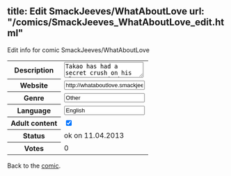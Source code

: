 title: Edit SmackJeeves/WhatAboutLove
url: "/comics/SmackJeeves_WhatAboutLove_edit.html"
---
Edit info for comic SmackJeeves/WhatAboutLove

<form name="comic" action="http://gaepostmail.appengine.com/comic" name="post">
<table class="comicinfo">
<tr>
<th>Description</th><td><textarea name="description">Takao has had a secret crush on his classmate, Hisoka, since he first entered high school. Now it's Takao's last year and he figures it's now or never so he does the crazy thing and confesses. Much to his surprise, Hisoka agrees to be his boyfriend. Takao is in pure bliss... until he realizes Hisoka has different aims. While Takao wants an actual relationship all Hisoka seems to be interested in is, well, physical stuff. So now Takao has to figure out a way to make Hisoka see him in a different way, but that's not easy since other men (realizing Hisoka goes that way) have taken an interest. Can Takao fend off potential rivals and get the guy he loves to love him back while facing all the other drama that comes with high school? Probably not, but that won't stop him from trying! Warning: - This is a Yaoi comic. I think that should be self-explanatory, but that means man on man action.</textarea></td>
</tr>
<tr>
<th>Website</th><td><input type="text" name="url" value="http://whataboutlove.smackjeeves.com/comics/"/></td>
</tr>
<tr>
<th>Genre</th><td><input type="text" name="genre" value="Other"/></td>
</tr>
<tr>
<th>Language</th><td><input type="text" name="language" value="English"/></td>
</tr>
<tr>
<th>Adult content</th><td><input type="checkbox" name="adult" value="adult" checked="checked"/></td>
</tr>
<tr>
<th>Status</th><td>ok on 11.04.2013</td>
</tr>
<tr>
<th>Votes</th><td>0</div></td>
</tr>
</table>
</form>

Back to the [comic](/comics/SmackJeeves_WhatAboutLove.html).
